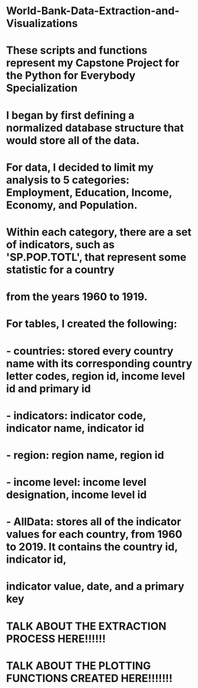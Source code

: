 # World-Bank-Data-Extraction-and-Visualizations

# These scripts and functions represent my Capstone Project for the Python for Everybody Specialization

# I began by first defining a normalized database structure that would store all of the data.  
# For data, I decided to limit my analysis to 5 categories: Employment, Education, Income, Economy, and Population.
# Within each category, there are a set of indicators, such as 'SP.POP.TOTL', that represent some statistic for a country 
# from the years 1960 to 1919.
# For tables, I created the following:
#   - countries: stored every country name with its corresponding country letter codes, region id, income level id and primary id
#   - indicators: indicator code, indicator name, indicator id
#   - region: region name, region id
#   - income level: income level designation, income level id
#   - AllData: stores all of the indicator values for each country, from 1960 to 2019.  It contains the country id, indicator id,
#              indicator value, date, and a primary key

# TALK ABOUT THE EXTRACTION PROCESS HERE!!!!!!





# TALK ABOUT THE PLOTTING FUNCTIONS CREATED HERE!!!!!!!
